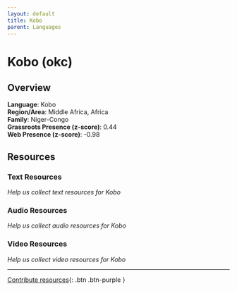 ```yaml
---
layout: default
title: Kobo
parent: Languages
---
```


# Kobo (okc)

## Overview

**Language**: Kobo  
**Region/Area**: Middle Africa, Africa  
**Family**: Niger-Congo  
**Grassroots Presence (z-score)**: 0.44  
**Web Presence (z-score)**: -0.98  

## Resources

### Text Resources
*Help us collect text resources for Kobo*

### Audio Resources
*Help us collect audio resources for Kobo*

### Video Resources
*Help us collect video resources for Kobo*

---

[Contribute resources](https://forms.office.com/e/1SfLJx3u1r){: .btn .btn-purple }

